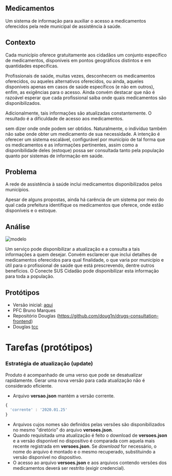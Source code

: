 ## Medicamentos

Um sistema de informação para auxiliar o acesso a medicamentos oferecidos
pela rede municipal de assistência à saúde.

## Contexto

Cada município oferece gratuitamente aos cidadãos um conjunto específico de medicamentos, disponíveis em pontos geográficos distintos e em quantidades específicas.

Profissionais de saúde, muitas vezes, desconhecem os medicamentos oferecidos, ou aqueles alternativos oferecidos, ou ainda, aqueles disponíveis apenas em casos de saúde específicos (e não em outros), enfim, as exigências para o acesso. Ainda convém destacar que não é razoável esperar que cada profissional saiba onde quais medicamentos são disponibilizados.

Adicionalmente, tais informações são atualizadas constantemente. O resultado é
a dificuldade de acesso aos medicamentos.

sem dizer onde onde podem ser obtidos. Naturalmente, o indivíduo também não sabe onde obter um medicamento de sua necessidade. A intenção é oferecer um sistema escalável, configurável por município de tal forma que os medicamentos e as informações pertinentes, assim como a disponibilidade deles (estoque) possa ser consultada tanto pela população quanto por sistemas de informação em saúde.

## Problema

A rede de assistência à saúde inclui medicamentos disponibilizados pelos
municípios.

Apesar de alguns propostas, ainda há carência de um sistema por meio do qual cada prefeitura identifique os medicamentos que oferece, onde estão disponíveis e o estoque.

## Análise

![modelo](http://www.plantuml.com/plantuml/proxy?cache=no&src=https://raw.githubusercontent.com/kyriosdata/medicamentos/master/UML/contexto.puml?token=GHSAT0AAAAAABOOXPAQU5AILBOST54L2ZN2YPKXOYA)

Um serviço pode disponibilizar a atualização e a consulta a
tais informações a quem desejar. Convém esclarecer que inclui detalhes de medicamentos oferecidos para qual finalidade, o que varia por município e útil para o profissional de saúde que está prescrevendo, dentre outros benefícios. O Conecte SUS Cidadão pode disponibilizar esta informação para toda a
população.

## Protótipos

- Versão inicial: [aqui](https://xd.adobe.com/view/15d4b16b-5017-47b0-9fc9-3dc1e916f2b7-4087/?fullscreen)
- PFC Bruno Marques
- Repositório Douglas (https://github.com/doug1n/drugs-consultation-frontend)
- Douglas [tcc](documentos/tcc-douglas-vieira.pdf)

# Tarefas (protótipos)

### Estratégia de atualização (update)

Produto é acompanhado de uma verso que pode se desatualizar rapidamente. Gerar uma nova versão para cada atualização não é considerado eficiente.

- Arquivo **versao.json** mantém a versão corrente.

```javascript
{
  'corrente' : '2020.01.25'
}
```

- Arquivos cujos nomes são definidos pelas versões são disponibilizados no mesmo "diretório" do arquivo **versoes.json**.
- Quando requisitada uma atualização é feito o download de **versoes.json** e a versão disponível no dispositivo é comparada com aquela mais recente registrada em **versoes.json**. Se _download_ for necessário, o nome do arquivo é montado e o mesmo recuperado, substituindo a versão disponível no dispositivo.
- O acesso ao arquivo **versoes.json** e aos arquivos contendo versões dos medicamentos deverá ser restrito (exigir credencial).
